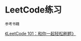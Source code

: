 # LeetCode练习

```
参考书籍
```

[《LeetCode 101：和你一起轻松刷题》](https://link.zhihu.com/?target=https%3A//github.com/changgyhub/leetcode_101)
